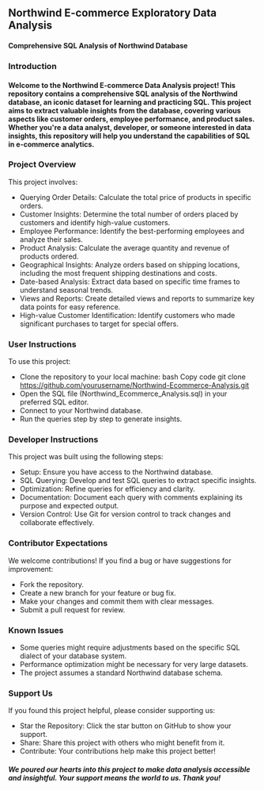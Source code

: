 ## Northwind E-commerce Exploratory Data Analysis

#### Comprehensive SQL Analysis of Northwind Database

### Introduction

#### Welcome to the Northwind E-commerce Data Analysis project! This repository contains a comprehensive SQL analysis of the Northwind database, an iconic dataset for learning and practicing SQL. This project aims to extract valuable insights from the database, covering various aspects like customer orders, employee performance, and product sales. Whether you're a data analyst, developer, or someone interested in data insights, this repository will help you understand the capabilities of SQL in e-commerce analytics.

### Project Overview
This project involves:
* Querying Order Details: Calculate the total price of products in specific orders.
* Customer Insights: Determine the total number of orders placed by customers and identify high-value customers.
* Employee Performance: Identify the best-performing employees and analyze their sales.
* Product Analysis: Calculate the average quantity and revenue of products ordered.
* Geographical Insights: Analyze orders based on shipping locations, including the most frequent shipping destinations and costs.
* Date-based Analysis: Extract data based on specific time frames to understand seasonal trends.
* Views and Reports: Create detailed views and reports to summarize key data points for easy reference.
* High-value Customer Identification: Identify customers who made significant purchases to target for special offers.

### User Instructions
To use this project:
* Clone the repository to your local machine:
bash
Copy code
git clone https://github.com/yourusername/Northwind-Ecommerce-Analysis.git
* Open the SQL file (Northwind_Ecommerce_Analysis.sql) in your preferred SQL editor.
* Connect to your Northwind database.
* Run the queries step by step to generate insights.

### Developer Instructions
This project was built using the following steps:
* Setup: Ensure you have access to the Northwind database.
* SQL Querying: Develop and test SQL queries to extract specific insights.
* Optimization: Refine queries for efficiency and clarity.
* Documentation: Document each query with comments explaining its purpose and expected output.
* Version Control: Use Git for version control to track changes and collaborate effectively.

### Contributor Expectations
We welcome contributions! If you find a bug or have suggestions for improvement:
* Fork the repository.
* Create a new branch for your feature or bug fix.
* Make your changes and commit them with clear messages.
* Submit a pull request for review.

### Known Issues
* Some queries might require adjustments based on the specific SQL dialect of your database system.
* Performance optimization might be necessary for very large datasets.
* The project assumes a standard Northwind database schema.

### Support Us
If you found this project helpful, please consider supporting us:
* Star the Repository: Click the star button on GitHub to show your support.
* Share: Share this project with others who might benefit from it.
* Contribute: Your contributions help make this project better!
##### We poured our hearts into this project to make data analysis accessible and insightful. Your support means the world to us. Thank you!
